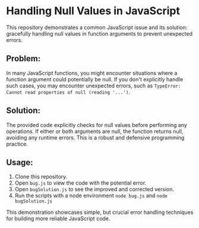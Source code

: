 # Handling Null Values in JavaScript

This repository demonstrates a common JavaScript issue and its solution: gracefully handling null values in function arguments to prevent unexpected errors.

## Problem:

In many JavaScript functions, you might encounter situations where a function argument could potentially be null.  If you don't explicitly handle such cases, you may encounter unexpected errors, such as `TypeError: Cannot read properties of null (reading '...')`. 

## Solution:

The provided code explicitly checks for null values before performing any operations.  If either or both arguments are null, the function returns null, avoiding any runtime errors.  This is a robust and defensive programming practice.

## Usage:

1.  Clone this repository.
2.  Open `bug.js` to view the code with the potential error.
3.  Open `bugSolution.js` to see the improved and corrected version.
4.  Run the scripts with a node environment `node bug.js` and `node bugSolution.js`

This demonstration showcases simple, but crucial error handling techniques for building more reliable JavaScript code.